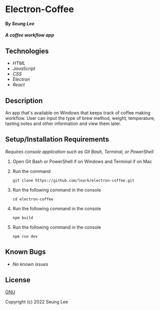 # Electron-Coffee

#### By _Seung Lee_

#### _A coffee workflow app_

## Technologies

* _HTML_
* _JavaScript_
* _CSS_
* _Electron_
* _React_

## Description

An app that's available on Windows that keeps track of coffee making workflow. User can input the type of brew method, weight, temperature, tasting notes and other information and view them later.

## Setup/Installation Requirements

_Requires console application such as Git Bash, Terminal, or PowerShell_

1. Open Git Bash or PowerShell if on Windows and Terminal if on Mac
2. Run the command

    ``git clone https://github.com/leark/electron-coffee.git``

3. Run the following command in the console

    ``cd electron-coffee``

4. Run the following command in the console

    ``npm build``

5. Run the following command in the console

    ``npm run dev``

## Known Bugs

* _No known issues_

## License

[GNU](/LICENSE)

Copyright (c) 2022 Seung Lee
